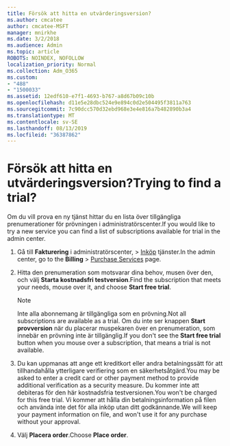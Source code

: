 ```yaml
---
title: Försök att hitta en utvärderingsversion?
ms.author: cmcatee
author: cmcatee-MSFT
manager: mnirkhe
ms.date: 3/2/2018
ms.audience: Admin
ms.topic: article
ROBOTS: NOINDEX, NOFOLLOW
localization_priority: Normal
ms.collection: Adm_O365
ms.custom:
- "488"
- "1500033"
ms.assetid: 12edf610-e7f1-4693-b767-a8d67b09c10b
ms.openlocfilehash: d11e5e28dbc524e9e894c0d2e504495f3811a763
ms.sourcegitcommit: 7c90dcc570d32ebd968e3e4e816a7b482890b3a4
ms.translationtype: MT
ms.contentlocale: sv-SE
ms.lasthandoff: 08/13/2019
ms.locfileid: "36387862"
---
```

# <a name="trying-to-find-a-trial"></a><span data-ttu-id="610ab-102">Försök att hitta en utvärderingsversion?</span><span class="sxs-lookup"><span data-stu-id="610ab-102">Trying to find a trial?</span></span>

<span data-ttu-id="610ab-103">Om du vill prova en ny tjänst hittar du en lista över tillgängliga prenumerationer för prövningen i administratörscenter.</span><span class="sxs-lookup"><span data-stu-id="610ab-103">If you would like to try a new service you can find a list of subscriptions available for trial in the admin center.</span></span>
  
1. <span data-ttu-id="610ab-104">Gå till **Fakturering** i administratörscenter, \> [Inköp](https://go.microsoft.com/fwlink/p/?linkid=868433) tjänster.</span><span class="sxs-lookup"><span data-stu-id="610ab-104">In the admin center, go to the **Billing** \> [Purchase Services](https://go.microsoft.com/fwlink/p/?linkid=868433) page.</span></span>

2. <span data-ttu-id="610ab-105">Hitta den prenumeration som motsvarar dina behov, musen över den, och välj **Starta kostnadsfri testversion**.</span><span class="sxs-lookup"><span data-stu-id="610ab-105">Find the subscription that meets your needs, mouse over it, and choose **Start free trial**.</span></span>

    > [!NOTE]
    > <span data-ttu-id="610ab-106">Inte alla abonnemang är tillgängliga som en prövning.</span><span class="sxs-lookup"><span data-stu-id="610ab-106">Not all subscriptions are available as a trial.</span></span> <span data-ttu-id="610ab-107">Om du inte ser knappen **Start provversion** när du placerar muspekaren över en prenumeration, som innebär en prövning inte är tillgänglig.</span><span class="sxs-lookup"><span data-stu-id="610ab-107">If you don't see the **Start free trial** button when you mouse over a subscription, that means a trial is not available.</span></span>
  
3. <span data-ttu-id="610ab-108">Du kan uppmanas att ange ett kreditkort eller andra betalningssätt för att tillhandahålla ytterligare verifiering som en säkerhetsåtgärd.</span><span class="sxs-lookup"><span data-stu-id="610ab-108">You may be asked to enter a credit card or other payment method to provide additional verification as a security measure.</span></span> <span data-ttu-id="610ab-109">Du kommer inte att debiteras för den här kostnadsfria testversionen.</span><span class="sxs-lookup"><span data-stu-id="610ab-109">You won't be charged for this free trial.</span></span> <span data-ttu-id="610ab-110">Vi kommer att hålla din betalningsinformation på filen och använda inte det för alla inköp utan ditt godkännande.</span><span class="sxs-lookup"><span data-stu-id="610ab-110">We will keep your payment information on file, and won't use it for any purchase without your approval.</span></span>

4. <span data-ttu-id="610ab-111">Välj **Placera order**.</span><span class="sxs-lookup"><span data-stu-id="610ab-111">Choose **Place order**.</span></span>